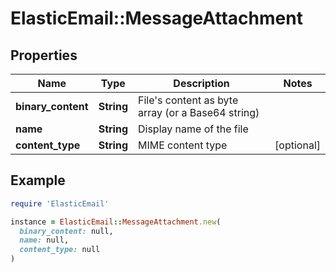 # ElasticEmail::MessageAttachment

## Properties

| Name | Type | Description | Notes |
| ---- | ---- | ----------- | ----- |
| **binary_content** | **String** | File&#39;s content as byte array (or a Base64 string) |  |
| **name** | **String** | Display name of the file |  |
| **content_type** | **String** | MIME content type | [optional] |

## Example

```ruby
require 'ElasticEmail'

instance = ElasticEmail::MessageAttachment.new(
  binary_content: null,
  name: null,
  content_type: null
)
```

